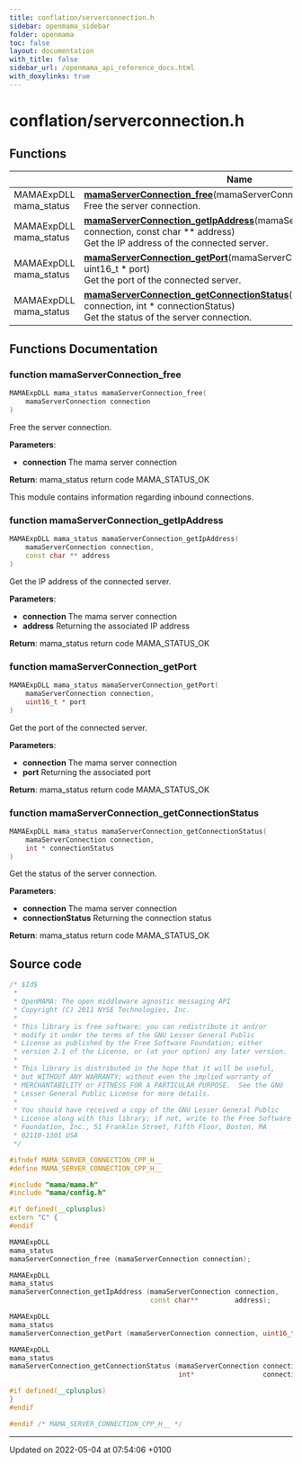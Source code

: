```yaml
---
title: conflation/serverconnection.h
sidebar: openmama_sidebar
folder: openmama
toc: false
layout: documentation
with_title: false
sidebar_url: /openmama_api_reference_docs.html
with_doxylinks: true
---
```


# conflation/serverconnection.h



## Functions

|                | Name           |
| -------------- | -------------- |
| MAMAExpDLL mama_status | **[mamaServerConnection_free](serverconnection_8h.html#function-mamaserverconnection-free)**(mamaServerConnection connection)<br>Free the server connection.  |
| MAMAExpDLL mama_status | **[mamaServerConnection_getIpAddress](serverconnection_8h.html#function-mamaserverconnection-getipaddress)**(mamaServerConnection connection, const char ** address)<br>Get the IP address of the connected server.  |
| MAMAExpDLL mama_status | **[mamaServerConnection_getPort](serverconnection_8h.html#function-mamaserverconnection-getport)**(mamaServerConnection connection, uint16_t * port)<br>Get the port of the connected server.  |
| MAMAExpDLL mama_status | **[mamaServerConnection_getConnectionStatus](serverconnection_8h.html#function-mamaserverconnection-getconnectionstatus)**(mamaServerConnection connection, int * connectionStatus)<br>Get the status of the server connection.  |


## Functions Documentation

### function mamaServerConnection_free

```cpp
MAMAExpDLL mama_status mamaServerConnection_free(
    mamaServerConnection connection
)
```

Free the server connection. 

**Parameters**: 

  * **connection** The mama server connection


**Return**: mama_status return code MAMA_STATUS_OK 

This module contains information regarding inbound connections. 


### function mamaServerConnection_getIpAddress

```cpp
MAMAExpDLL mama_status mamaServerConnection_getIpAddress(
    mamaServerConnection connection,
    const char ** address
)
```

Get the IP address of the connected server. 

**Parameters**: 

  * **connection** The mama server connection 
  * **address** Returning the associated IP address


**Return**: mama_status return code MAMA_STATUS_OK 

### function mamaServerConnection_getPort

```cpp
MAMAExpDLL mama_status mamaServerConnection_getPort(
    mamaServerConnection connection,
    uint16_t * port
)
```

Get the port of the connected server. 

**Parameters**: 

  * **connection** The mama server connection 
  * **port** Returning the associated port


**Return**: mama_status return code MAMA_STATUS_OK 

### function mamaServerConnection_getConnectionStatus

```cpp
MAMAExpDLL mama_status mamaServerConnection_getConnectionStatus(
    mamaServerConnection connection,
    int * connectionStatus
)
```

Get the status of the server connection. 

**Parameters**: 

  * **connection** The mama server connection 
  * **connectionStatus** Returning the connection status


**Return**: mama_status return code MAMA_STATUS_OK 



## Source code

```cpp
/* $Id$
 *
 * OpenMAMA: The open middleware agnostic messaging API
 * Copyright (C) 2011 NYSE Technologies, Inc.
 *
 * This library is free software; you can redistribute it and/or
 * modify it under the terms of the GNU Lesser General Public
 * License as published by the Free Software Foundation; either
 * version 2.1 of the License, or (at your option) any later version.
 *
 * This library is distributed in the hope that it will be useful,
 * but WITHOUT ANY WARRANTY; without even the implied warranty of
 * MERCHANTABILITY or FITNESS FOR A PARTICULAR PURPOSE.  See the GNU
 * Lesser General Public License for more details.
 *
 * You should have received a copy of the GNU Lesser General Public
 * License along with this library; if not, write to the Free Software
 * Foundation, Inc., 51 Franklin Street, Fifth Floor, Boston, MA
 * 02110-1301 USA
 */

#ifndef MAMA_SERVER_CONNECTION_CPP_H__
#define MAMA_SERVER_CONNECTION_CPP_H__

#include "mama/mama.h"
#include "mama/config.h"

#if defined(__cplusplus)
extern "C" {
#endif

MAMAExpDLL
mama_status
mamaServerConnection_free (mamaServerConnection connection);

MAMAExpDLL
mama_status
mamaServerConnection_getIpAddress (mamaServerConnection connection,
                                   const char**         address);

MAMAExpDLL
mama_status
mamaServerConnection_getPort (mamaServerConnection connection, uint16_t* port);

MAMAExpDLL
mama_status
mamaServerConnection_getConnectionStatus (mamaServerConnection connection,
                                          int*                 connectionStatus);

#if defined(__cplusplus)
}
#endif

#endif /* MAMA_SERVER_CONNECTION_CPP_H__ */
```


-------------------------------

Updated on 2022-05-04 at 07:54:06 +0100
